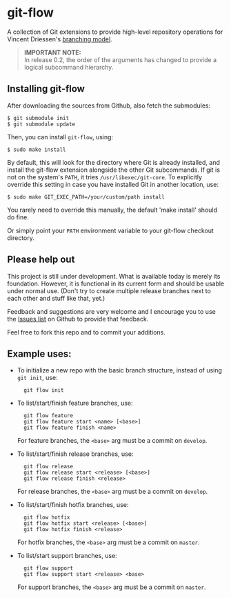 git-flow
========
A collection of Git extensions to provide high-level repository operations
for Vincent Driessen's [branching model](http://nvie.com/archives/323 "original
blog post").


> **IMPORTANT NOTE:**  
> In release 0.2, the order of the arguments has changed to provide a logical
> subcommand hierarchy.


Installing git-flow
-------------------
After downloading the sources from Github, also fetch the submodules:

	$ git submodule init
	$ git submodule update

Then, you can install `git-flow`, using:

	$ sudo make install

By default, this will look for the directory where Git is already installed,
and install the git-flow extension alongside the other Git subcommands. If git
is not on the system's `PATH`, it tries `/usr/libexec/git-core`. To explicitly
override this setting in case you have installed Git in another location, use:

	$ sudo make GIT_EXEC_PATH=/your/custom/path install

You rarely need to override this manually, the default 'make install' should do
fine.

Or simply point your `PATH` environment variable to your git-flow checkout
directory.


Please help out
---------------
This project is still under development. What is available today is merely its
foundation. However, it is functional in its current form and should be usable
under normal use. (Don't try to create multiple release branches next to each
other and stuff like that, yet.)

Feedback and suggestions are very welcome and I encourage you to use the
[Issues list](http://github.com/nvie/gitflow/issues) on Github to provide that
feedback.

Feel free to fork this repo and to commit your additions.


Example uses:
-------------

* To initialize a new repo with the basic branch structure, instead of using
  `git init`, use:
  
  		git flow init

* To list/start/finish feature branches, use:
  
  		git flow feature
  		git flow feature start <name> [<base>]
  		git flow feature finish <name>
  
  For feature branches, the `<base>` arg must be a commit on `develop`.

* To list/start/finish release branches, use:
  
  		git flow release
  		git flow release start <release> [<base>]
  		git flow release finish <release>
  
  For release branches, the `<base>` arg must be a commit on `develop`.
  
* To list/start/finish hotfix branches, use:
  
  		git flow hotfix
  		git flow hotfix start <release> [<base>]
  		git flow hotfix finish <release>
  
  For hotfix branches, the `<base>` arg must be a commit on `master`.

* To list/start support branches, use:
  
  		git flow support
  		git flow support start <release> <base>
  
  For support branches, the `<base>` arg must be a commit on `master`.

